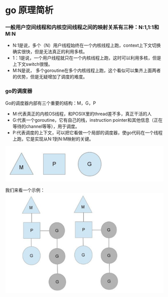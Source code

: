 # go 原理简析

### 一般用户空间线程和内核空间线程之间的映射关系有三种：N:1,1:1和M:N

* N:1是说，多个（N）用户线程始终在一个内核线程上跑，context上下文切换确实很快，但是无法真正的利用多核。
* 1：1是说，一个用户线程就只在一个内核线程上跑，这时可以利用多核，但是上下文switch很慢。
* M:N是说， 多个goroutine在多个内核线程上跑，这个看似可以集齐上面两者的优势，但是无疑增加了调度的难度。

### go的调度器

Go的调度器内部有三个重要的结构：M，G，P

* M:代表真正的内核OS线程，和POSIX里的thread差不多，真正干活的人
* G:代表一个goroutine，它有自己的栈，instruction pointer和其他信息（正在等待的channel等等），用于调度。
* P:代表调度的上下文，可以把它看做一个局部的调度器，使go代码在一个线程上跑，它是实现从N:1到N:M映射的关键。

![MGP结构图](/assets/MPG.png)

我们来看一个示例：
![MGP结构图](/assets/MPG1.png)